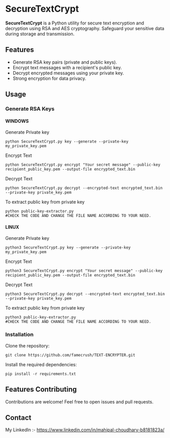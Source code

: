 # SecureTextCrypt

**SecureTextCrypt** is a Python utility for secure text encryption and decryption using RSA and AES cryptography. Safeguard your sensitive data during storage and transmission.

## Features

- Generate RSA key pairs (private and public keys).
- Encrypt text messages with a recipient's public key.
- Decrypt encrypted messages using your private key.
- Strong encryption for data privacy.

## Usage

### Generate RSA Keys
#### WINDOWS

Generate Private key
````
python SecureTextCrypt.py key --generate --private-key my_private_key.pem
````
Encrypt Text
````
python SecureTextCrypt.py encrypt "Your secret message" --public-key recipient_public_key.pem --output-file encrypted_text.bin
````
Decrypt Text
````
python SecureTextCrypt.py decrypt --encrypted-text encrypted_text.bin --private-key private_key.pem
````
To extract public key from private key
````
python public-key-extractor.py
#CHECK THE CODE AND CHANGE THE FILE NAME ACCORDING TO YOUR NEED.
````
#### LINUX
Generate Private key
````
python3 SecureTextCrypt.py key --generate --private-key my_private_key.pem
````
Encrypt Text
````
python3 SecureTextCrypt.py encrypt "Your secret message" --public-key recipient_public_key.pem --output-file encrypted_text.bin
````
Decrypt Text
````
python3 SecureTextCrypt.py decrypt --encrypted-text encrypted_text.bin --private-key private_key.pem
````
To extract public key from private key
````
python3 public-key-extractor.py
#CHECK THE CODE AND CHANGE THE FILE NAME ACCORDING TO YOUR NEED.
````
### Installation
Clone the repository:
````
git clone https://github.com/famecrush/TEXT-ENCRYPTER.git
````
Install the required dependencies:
````
pip install -r requirements.txt
````
## Features Contributing
Contributions are welcome! Feel free to open issues and pull requests.

## Contact
My LinkedIn :- https://www.linkedin.com/in/mahipal-choudhary-b8181823a/
